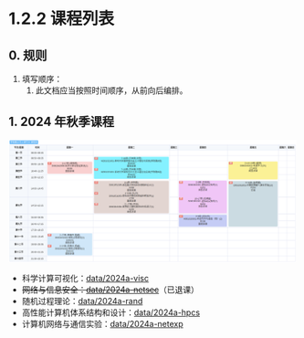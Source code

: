 # 1.2.2 课程列表

## 0. 规则

1. 填写顺序：
   1. 此文档应当按照时间顺序，从前向后编排。

## 1. 2024 年秋季课程

<img src="../img/2024a-timetable.png">

- 科学计算可视化：[data/2024a-visc](../data/2024a-visc/README.md)
- ~~网络与信息安全：[data/2024a-netsec](../data/2024a-netsec/README.md)~~（已退课）
- 随机过程理论：[data/2024a-rand](../data/2024a-rand/README.md)
- 高性能计算机体系结构和设计：[data/2024a-hpcs](../data/2024a-hpcs/README.md)
- 计算机网络与通信实验：[data/2024a-netexp](../data/2024a-netexp/README.md)

 
